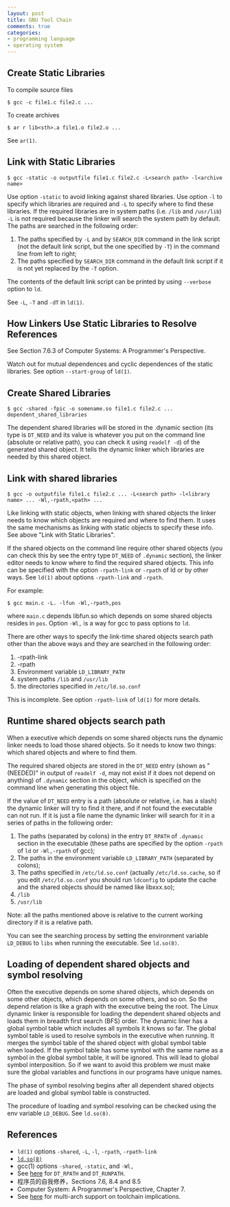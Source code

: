 ```yaml
---
layout: post
title: GNU Tool Chain
comments: true
categories:
- programming language
- operating system
---
```


## Create Static Libraries

To compile source files

    $ gcc -c file1.c file2.c ...

To create archives

    $ ar r lib<sth>.a file1.o file2.o ...

See `ar(1)`.
<!--more-->

## Link with Static Libraries

    $ gcc -static -o outputfile file1.c file2.c -L<search path> -l<archive name>

Use option `-static` to avoid linking against shared libraries.  Use option
`-l` to specify which libraries are required and `-L` to specify where to find
these libraries.  If the required libraries are in system paths (i.e. `/lib`
and `/usr/lib`) `-L` is not required because the linker will search the system
path by default.  The paths are searched in the following order:

1. The paths specified by `-L` and by `SEARCH_DIR` command in the link script (not the default link
   script, but the one specified by `-T`) in the command line from left to right;
2. The paths specified by `SEARCH_DIR` command in the default link script if it is not yet replaced
   by the `-T` option.

The contents of the default link script can be printed by using `--verbose` option to `ld`.

See `-L`, `-T` and `-dT` in `ld(1)`.

## How Linkers Use Static Libraries to Resolve References

See Section 7.6.3 of Computer Systems: A Programmer's Perspective.

Watch out for mutual dependences and cyclic dependences of the static libraries.  See option `--start-group` of `ld(1)`.

## Create Shared Libraries

    $ gcc -shared -fpic -o somename.so file1.c file2.c ... dependent_shared_libraries

The dependent shared libraries will be stored in the .dynamic section (its
type is `DT_NEED` and its value is whatever you put on the command line
(absolute or relative path), you can check it using `readelf -d`) of the
generated shared object.  It tells the dynamic linker which libraries are
needed by this shared object.

## Link with shared libraries

    $ gcc -o outputfile file1.c file2.c ... -L<search path> -l<library name> ... -Wl,-rpath,<path> ...

Like linking with static objects, when linking with shared objects the
linker needs to know which objects are required and where to find them.  It
uses the same mechanisms as linking with static objects to specify these
info.  See above "Link with Static Libraries".

If the shared objects on the command line require other shared objects (you
can check this by see the entry type `DT_NEED` of `.dynamic` section), the
linker editor needs to know where to find the required shared objects.
This info can be specified with the option `-rpath-link` or
`-rpath` of ld or by other ways.  See `ld(1)` about options
`-rpath-link` and `-rpath`.

For example:

    $ gcc main.c -L. -lfun -Wl,-rpath,pos

where `main.c` depends libfun.so which depends on some shared objects
resides in `pos`.  Option `-Wl,` is a way for gcc to pass options to `ld`.

There are other ways to specify the link-time shared objects search path
other than the above ways and they are searched in the following order:

1. -rpath-link
2. -rpath
3. Environment variable `LD_LIBRARY_PATH`
4. system paths `/lib` and `/usr/lib`
5. the directories specified in `/etc/ld.so.conf`

This is incomplete.  See option `-rpath-link` of `ld(1)` for more details.

## Runtime shared objects search path

When a executive which depends on some shared objects runs the dynamic
linker needs to load those shared objects.  So it needs to know two things:
which shared objects and where to find them.

The required shared objects are stored in the `DT_NEED` entry (shown as
"(NEEDED)" in output of `readelf -d`, may not exist if it does not depend
on anything) of `.dynamic` section in the object, which is specified on the
command line when generating this object file.

If the value of `DT_NEED` entry is a path (absolute or relative, i.e. has a
slash) the dynamic linker will try to find it there, and if not found the
executable can not run.  If it is just a file name the dynamic linker will
search for it in a series of paths in the following order:

1. The paths (separated by colons) in the entry `DT_RPATH` of `.dynamic`
   section in the executable (these paths are specified by the option `-rpath`
   of `ld` or `-Wl,-rpath` of gcc);
2. The paths in the environment variable `LD_LIBRARY_PATH` (separated
   by colons);
3. The paths specified in `/etc/ld.so.conf` (actually `/etc/ld.so.cache`,
   so if you edit `/etc/ld.so.conf` you should run `ldconfig` to update the
   cache and the shared objects should be named like libxxx.so);
4. `/lib`
5. `/usr/lib`

Note: all the paths mentioned above is relative to the current working
directory if it is a relative path.

You can see the searching process by setting the environment variable
`LD_DEBUG` to `libs` when running the executable.  See `ld.so(8)`.

## Loading of dependent shared objects and symbol resolving

Often the executive depends on some shared objects, which depends on some
other objects, which depends on some others, and so on.  So the depend
relation is like a graph with the executive being the root.  The Linux
dynamic linker is responsible for loading the dependent shared objects and
loads them in breadth first search (BFS) order.  The dynamic liner has a
global symbol table which includes all symbols it knows so far.  The global
symbol table is used to resolve symbols in the executive when running.  It
merges the symbol table of the shared object with global symbol table when
loaded.  If the symbol table has some symbol with the same name as a symbol
in the global symbol table, it will be ignored.  This will lead to global
symbol interposition.  So if we want to avoid this problem we must make
sure the global variables and functions in our programs have unique names.

The phase of symbol resolving begins after all dependent shared objects are
loaded and global symbol table is constructed.

The procedure of loading and symbol resolving can be checked using the env
variable `LD_DEBUG`.  See `ld.so(8)`.

## References

* `ld(1)` options `-shared`, `-L`, `-l`, `-rpath`, `-rpath-link`
* [`ld.so(8)`](http://man7.org/linux/man-pages/man8/ld.so.8.html)
* gcc(1) options `-shared`, `-static`, and `-Wl,`
* See [here](http://refspecs.linuxbase.org/elf/gabi4+/ch5.dynamic.html#shobj_dependencies) for `DT_RPATH` and `DT_RUNPATH`.
* 程序员的自我修养，Sections 7.6, 8.4 and 8.5
* Computer System: A Programmer's Perspective, Chapter 7.
* See [here](https://wiki.debian.org/Multiarch/LibraryPathOverview) for multi-arch support on toolchain implications.
